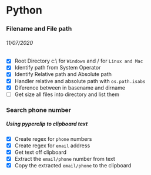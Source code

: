 # Python

### Filename and File path

###### 11/07/2020

- [x] Root Directory c:\ for `Windows` and / for `Linux and Mac`
- [x] Identify path from System Operator
- [x] Identify Relative path and Absolute path
- [x] Handler relative and absolute path with `os.path.isabs`
- [x] Diference between in basename and dirname
- [ ] Get size all files into directory and list them

### Search phone number

##### Using pyperclip to clipboard text

- [x] Create regex for `phone` numbers
- [x] Create regex for `email` address
- [x] Get text off clipboard
- [x] Extract the `email/phone` number from text
- [x] Copy the extracted `email/phone` to the clipboard
